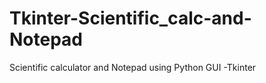# Tkinter-Scientific_calc-and-Notepad
Scientific calculator and Notepad using Python GUI -Tkinter  
